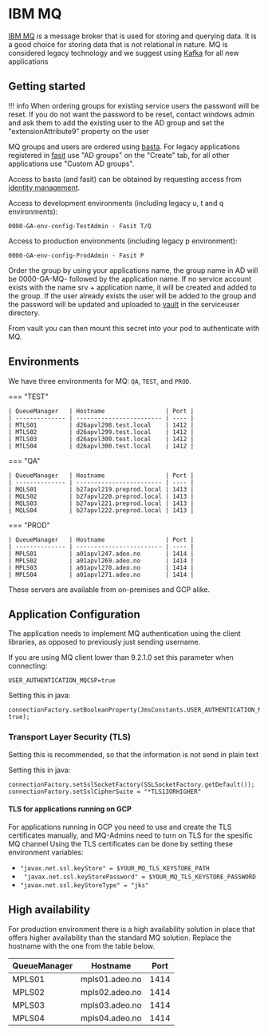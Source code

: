 # IBM MQ

[IBM MQ][ibm-mq] is a message broker that is used for storing and querying data. It is a good choice for storing data that is not relational in nature. MQ is considered legacy technology and we suggest using [Kafka](./kafka/README.md) for all new applications

[ibm-mq]: https://www.ibm.com/docs/en/ibm-mq/9.0

## Getting started

!!! info
    When ordering groups for existing service users the password will be reset. If you do not want the password to be reset, contact windows admin and ask them to add the existing user to the AD group and set the "extensionAttribute9" property on the user

MQ groups and users are ordered using [basta](https://basta.intern.nav.no).
For legacy applications registered in [fasit](https://fasit.adeo.no) use "AD groups" on the "Create" tab,
for all other applications use "Custom AD groups".

Access to basta (and fasit) can be obtained by requesting access from [identity management](mailto:nav.it.identhandtering@nav.no).

Access to development environments (including legacy u, t and q environments):

```
0000-GA-env-config-TestAdmin - Fasit T/Q
```

Access to production environments (including legacy p environment):

```
0000-GA-env-config-ProdAdmin - Fasit P
```

Order the group by using your applications name, the group name in AD will be 0000-GA-MQ- followed by the application name.
If no service account exists with the name srv + application name, it will be created and added to the group.
If the user already exists the user will be added to the group and the password will be updated
and uploaded to [vault](https://vault.adeo.no) in the serviceuser directory.

From vault you can then mount this secret into your pod to authenticate with MQ.

## Environments

We have three environments for MQ: `QA`, `TEST`, and `PROD`.

=== "TEST"

    | QueueManager   | Hostname                 | Port |
    | -------------- | ------------------------ | ---- |
    | MTLS01         | d26apvl298.test.local    | 1412 |
    | MTLS02         | d26apvl299.test.local    | 1412 |
    | MTLS03         | d26apvl300.test.local    | 1412 |
    | MTLS04         | d26apvl300.test.local    | 1412 |

=== "QA"

    | QueueManager   | Hostname                 | Port |
    | -------------- | ------------------------ | ---- |
    | MQLS01         | b27apvl219.preprod.local | 1413 |
    | MQLS02         | b27apvl220.preprod.local | 1413 |
    | MQLS03         | b27apvl221.preprod.local | 1413 |
    | MQLS04         | b27apvl222.preprod.local | 1413 |

=== "PROD"

    | QueueManager   | Hostname                 | Port |
    | -------------- | ------------------------ | ---- |
    | MPLS01         | a01apvl247.adeo.no       | 1414 |
    | MPLS02         | a01apvl269.adeo.no       | 1414 |
    | MPLS03         | a01apvl270.adeo.no       | 1414 |
    | MPLS04         | a01apvl271.adeo.no       | 1414 |


These servers are available from on-premises and GCP alike.

## Application Configuration

The application needs to implement MQ authentication using the client libraries, as opposed to previously just sending username.

If you are using MQ client lower than 9.2.1.0 set this parameter when connecting:

```
USER_AUTHENTICATION_MQCSP=true
```

Setting this in java:

```
connectionFactory.setBooleanProperty(JmsConstants.USER_AUTHENTICATION_MQCSP, true);
```

### Transport Layer Security (TLS)
Setting this is recommended, so that the information is not send in plain text

Setting this in java:

```
connectionFactory.setSslSocketFactory(SSLSocketFactory.getDefault());
connectionFactory.setSslCipherSuite = "*TLS13ORHIGHER"
```

#### TLS for applications running on GCP

For applications running in GCP you need to use and create the TLS certificates manually, and MQ-Admins need to turn on TLS for the spesific MQ channel
Using the TLS certificates can be done by setting these environment variables:

* ``` "javax.net.ssl.keyStore" = $YOUR_MQ_TLS_KEYSTORE_PATH  ```
* ``` "javax.net.ssl.keyStorePassword" = $YOUR_MQ_TLS_KEYSTORE_PASSWORD```
* ``` "javax.net.ssl.keyStoreType" = "jks" ```

## High availability

For production environment there is a high availability solution in place that
offers higher availability than the standard MQ solution. Replace the hostname
with the one from the table below.

| QueueManager   | Hostname                 | Port |
| -------------- | ------------------------ | ---- |
| MPLS01         | mpls01.adeo.no           | 1414 |
| MPLS02         | mpls02.adeo.no           | 1414 |
| MPLS03         | mpls03.adeo.no           | 1414 |
| MPLS04         | mpls04.adeo.no           | 1414 |
